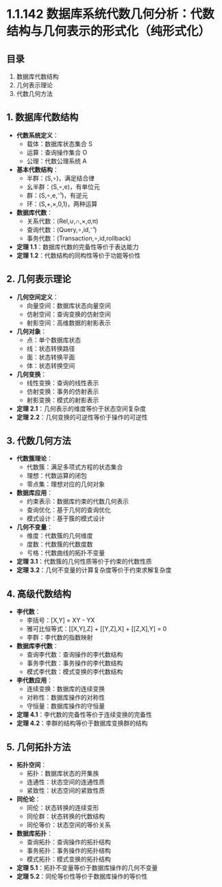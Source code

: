 # 1.1.142 数据库系统代数几何分析：代数结构与几何表示的形式化（纯形式化）

## 目录

1. 数据库代数结构
2. 几何表示理论
3. 代数几何方法

## 1. 数据库代数结构

- **代数系统定义**：
  - 载体：数据库状态集合 S
  - 运算：查询操作集合 O
  - 公理：代数公理系统 A
- **基本代数结构**：
  - 半群：(S,∘)，满足结合律
  - 幺半群：(S,∘,e)，有单位元
  - 群：(S,∘,e,⁻¹)，有逆元
  - 环：(S,+,×,0,1)，两种运算
- **数据库代数**：
  - 关系代数：(Rel,∪,∩,×,σ,π)
  - 查询代数：(Query,∘,id,⁻¹)
  - 事务代数：(Transaction,∘,id,rollback)
- **定理 1.1**：数据库代数的完备性等价于表达能力
- **定理 1.2**：代数结构的同构性等价于功能等价性

## 2. 几何表示理论

- **几何空间定义**：
  - 向量空间：数据库状态向量空间
  - 仿射空间：查询变换的仿射空间
  - 射影空间：高维数据的射影表示
- **几何对象**：
  - 点：单个数据库状态
  - 线：状态转换路径
  - 面：状态转换平面
  - 体：状态转换空间
- **几何变换**：
  - 线性变换：查询的线性表示
  - 仿射变换：事务的仿射表示
  - 射影变换：模式的射影表示
- **定理 2.1**：几何表示的维度等价于状态空间复杂度
- **定理 2.2**：几何变换的可逆性等价于操作的可逆性

## 3. 代数几何方法

- **代数簇理论**：
  - 代数簇：满足多项式方程的状态集合
  - 理想：代数运算的闭包
  - 零点集：理想对应的几何对象
- **数据库应用**：
  - 约束表示：数据库约束的代数几何表示
  - 查询优化：基于几何的查询优化
  - 模式设计：基于簇的模式设计
- **几何不变量**：
  - 维度：代数簇的几何维度
  - 度数：代数簇的代数度数
  - 亏格：代数曲线的拓扑不变量
- **定理 3.1**：代数簇的几何性质等价于约束的代数性质
- **定理 3.2**：几何不变量的计算复杂度等价于约束求解复杂度

## 4. 高级代数结构

- **李代数**：
  - 李括号：[X,Y] = XY - YX
  - 雅可比恒等式：[[X,Y],Z] + [[Y,Z],X] + [[Z,X],Y] = 0
  - 李群：李代数的指数映射
- **数据库李代数**：
  - 查询李代数：查询操作的李代数结构
  - 事务李代数：事务操作的李代数结构
  - 模式李代数：模式变换的李代数结构
- **李代数应用**：
  - 连续变换：数据库的连续变换
  - 对称性：数据库操作的对称性
  - 守恒量：数据库操作的守恒量
- **定理 4.1**：李代数的完备性等价于连续变换的完备性
- **定理 4.2**：李群的结构等价于数据库变换群的结构

## 5. 几何拓扑方法

- **拓扑空间**：
  - 拓扑：数据库状态的开集族
  - 连通性：状态空间的连通性质
  - 紧致性：状态空间的紧致性质
- **同伦论**：
  - 同伦：状态转换的连续变形
  - 同伦群：状态转换的代数结构
  - 同伦等价：状态空间的等价关系
- **数据库拓扑**：
  - 查询拓扑：查询操作的拓扑结构
  - 事务拓扑：事务操作的拓扑结构
  - 模式拓扑：模式变换的拓扑结构
- **定理 5.1**：拓扑不变量等价于数据库操作的几何不变量
- **定理 5.2**：同伦等价性等价于数据库操作的等价性
